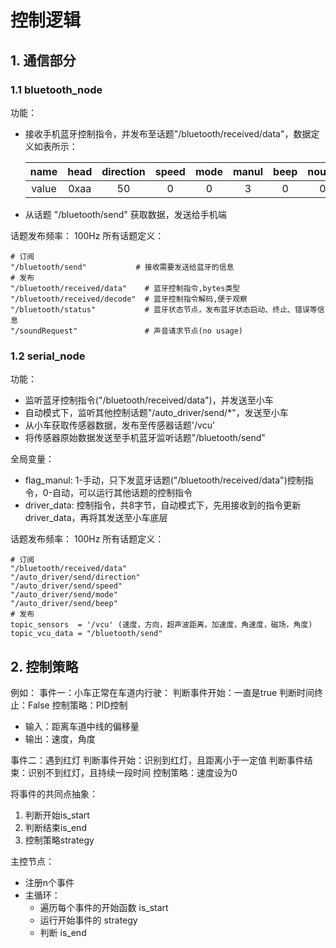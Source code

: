 # 控制逻辑

## 1. 通信部分
### 1.1 bluetooth_node
功能：
- 接收手机蓝牙控制指令，并发布至话题"/bluetooth/received/data"，数据定义如表所示：

    |name|head|direction|speed|mode|manul|beep|nouse|crc|
    |:-:|:-:|:-:|:-:|:-:|:-:|:-:|:-:|:-:|
    |value|0xaa|50|0|0|3|0|0|0|0|

- 从话题 "/bluetooth/send" 获取数据，发送给手机端

话题发布频率： 100Hz
所有话题定义：
```
# 订阅
"/bluetooth/send"           # 接收需要发送给蓝牙的信息
# 发布
"/bluetooth/received/data"    # 蓝牙控制指令,bytes类型
"/bluetooth/received/decode"  # 蓝牙控制指令解码,便于观察
"/bluetooth/status"           # 蓝牙状态节点，发布蓝牙状态启动、终止、错误等信息
"/soundRequest"               # 声音请求节点(no usage)
```

### 1.2 serial_node

功能：
- 监听蓝牙控制指令("/bluetooth/received/data")，并发送至小车
- 自动模式下，监听其他控制话题"/auto_driver/send/*"，发送至小车
- 从小车获取传感器数据，发布至传感器话题'/vcu'
- 将传感器原始数据发送至手机蓝牙监听话题"/bluetooth/send"

全局变量：
- flag_manul: 1-手动，只下发蓝牙话题("/bluetooth/received/data")控制指令，0-自动，可以运行其他话题的控制指令
- driver_data: 控制指令，共8字节，自动模式下，先用接收到的指令更新driver_data，再将其发送至小车底层

话题发布频率： 100Hz
所有话题定义：
```
# 订阅
"/bluetooth/received/data"
"/auto_driver/send/direction"
"/auto_driver/send/speed"
"/auto_driver/send/mode"
"/auto_driver/send/beep"
# 发布
topic_sensors  = '/vcu' (速度，方向，超声波距离，加速度，角速度，磁场，角度)
topic_vcu_data = "/bluetooth/send"
```

## 2. 控制策略

例如：
事件一：小车正常在车道内行驶：
判断事件开始：一直是true
判断时间终止：False
控制策略：PID控制
- 输入：距离车道中线的偏移量
- 输出：速度，角度

事件二：遇到红灯
判断事件开始：识别到红灯，且距离小于一定值
判断事件结束：识别不到红灯，且持续一段时间
控制策略：速度设为0

将事件的共同点抽象：
1. 判断开始is_start
2. 判断结束is_end
3. 控制策略strategy

主控节点：
- 注册n个事件
- 主循环：
    - 遍历每个事件的开始函数 is_start
    - 运行开始事件的 strategy
    - 判断 is_end
